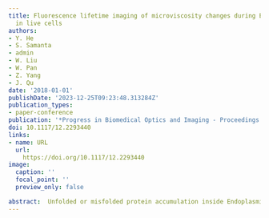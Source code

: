 ```yaml
---
title: Fluorescence lifetime imaging of microviscosity changes during ER autophagy
  in live cells
authors:
- Y. He
- S. Samanta
- admin
- W. Liu
- W. Pan
- Z. Yang
- J. Qu
date: '2018-01-01'
publishDate: '2023-12-25T09:23:48.313284Z'
publication_types:
- paper-conference
publication: '*Progress in Biomedical Optics and Imaging - Proceedings of SPIE*'
doi: 10.1117/12.2293440
links:
- name: URL
  url: 
    https://doi.org/10.1117/12.2293440
image:
  caption: ''
  focal_point: ''
  preview_only: false

abstract:  Unfolded or misfolded protein accumulation inside Endoplasmic Reticulum (ER) will cause ER stress and subsequently will activate cellular autophagy to release ER stress, which would ultimately result in microviscosity changes. However, even though, it is highly significant to gain a quantitative assessment of microviscosity changes during ER autophagy to study ER stress and autophagy behaviors related diseases, it has rarely been reported yet. In this work, we have reported a BODIPY based fluorescent molecular rotor that can covalently bind with vicinal dithiols containing nascent proteins in ER and hence can result in ER stress through the inhibition of the folding of nascent proteins. The change in local viscosity, caused by the release of the stress in cells through autophagy, was quantified by the probe using fluorescence lifetime imaging. This work basically demonstrates the possibility of introducing synthetic chemical probe as a promising tool to diagnose ER-viscosity-related diseases.
---
```

